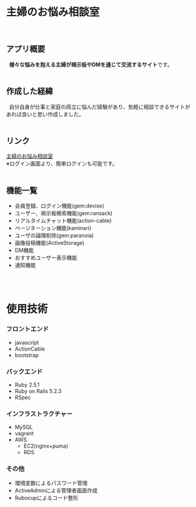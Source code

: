 # 主婦のお悩み相談室
<br/>

## アプリ概要
&nbsp; **様々な悩みを抱える主婦が掲示板やDMを通じて交流するサイト**です。
<br/>
<br/>

## 作成した経緯
&nbsp; 自分自身が仕事と家庭の両立に悩んだ経験があり、気軽に相談できるサイトがあれば良いと思い作成しました。
<br/>
<br/>

## リンク
[主婦のお悩み相談室](http://54.65.121.14/ "サイトを見る")
<br/>
※ログイン画面より、簡単ログインも可能です。
<br/>
<br/>

## 機能一覧
- 会員登録、ログイン機能(gem:devise)
- ユーザー、掲示板検索機能(gem:ransack)
- リアルタイムチャット機能(action-cable)
- ページネーション機能(kaminari)
- ユーザの論理削除(gem:paranoia)
- 画像投稿機能(ActiveStorage)
- DM機能
- おすすめユーザー表示機能
- 通知機能
<br/>
<br/>

# 使用技術
### フロントエンド
- javascript
- ActionCable
- bootstrap

### バックエンド
- Ruby 2.5.1
- Ruby on Rails 5.2.3
- RSpec

### インフラストラクチャー
- MySQL
- vagrant
- AWS
  - EC2(nginx+puma)
  - RDS

### その他
- 環境変数によるパスワード管理
- ActiveAdminによる管理者画面作成
- Rubocupによるコード整形
<br/>
<br/>
